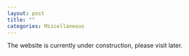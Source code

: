 ```yaml
---
layout: post
title: ""
categories: Miscellaneous
---
```

The website is currently under construction, please visit later.
